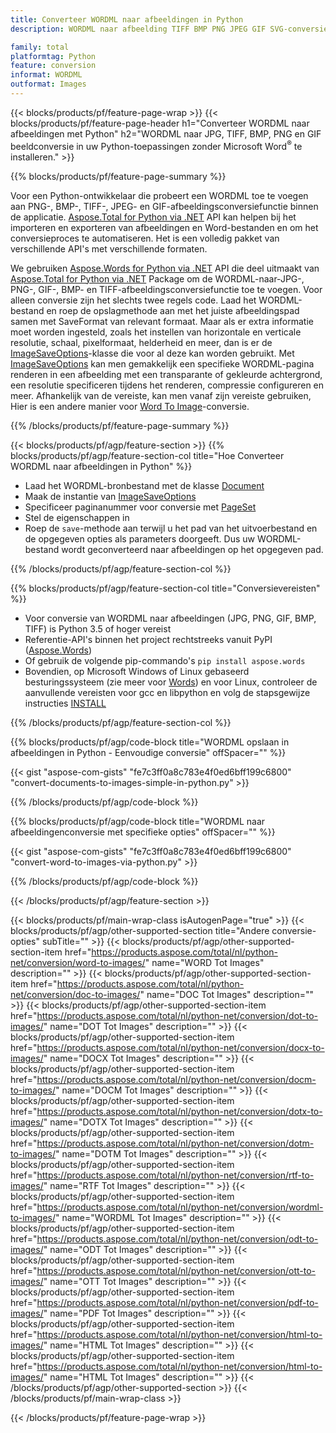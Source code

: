 ```yaml
---
title: Converteer WORDML naar afbeeldingen in Python
description: WORDML naar afbeelding TIFF BMP PNG JPEG GIF SVG-conversie in uw Python-toepassingen zonder Microsoft Word te gebruiken 

family: total
platformtag: Python
feature: conversion
informat: WORDML
outformat: Images
---
```

{{< blocks/products/pf/feature-page-wrap >}}
{{< blocks/products/pf/feature-page-header h1="Converteer WORDML naar afbeeldingen met Python" h2="WORDML naar JPG, TIFF, BMP, PNG en GIF beeldconversie in uw Python-toepassingen zonder Microsoft Word<sup>&reg;</sup> te installeren." >}}

{{% blocks/products/pf/feature-page-summary %}}

Voor een Python-ontwikkelaar die probeert een WORDML toe te voegen aan PNG-, BMP-, TIFF-, JPEG- en GIF-afbeeldingsconversiefunctie binnen de applicatie. [Aspose.Total for Python via .NET](https://products.aspose.com/total/python-net/) API kan helpen bij het importeren en exporteren van afbeeldingen en Word-bestanden en om het conversieproces te automatiseren. Het is een volledig pakket van verschillende API's met verschillende formaten. 

We gebruiken [Aspose.Words for Python via .NET](https://products.aspose.com/words/python-net/) API die deel uitmaakt van [Aspose.Total for Python via .NET](https://products.aspose.com/total/python-net/) Package om de WORDML-naar-JPG-, PNG-, GIF-, BMP- en TIFF-afbeeldingsconversiefunctie toe te voegen. Voor alleen conversie zijn het slechts twee regels code. Laad het WORDML-bestand en roep de opslagmethode aan met het juiste afbeeldingspad samen met SaveFormat van relevant formaat. Maar als er extra informatie moet worden ingesteld, zoals het instellen van horizontale en verticale resolutie, schaal, pixelformaat, helderheid en meer, dan is er de [ImageSaveOptions](https://reference.aspose.com/words/python-net/aspose.words.saving/imagesaveoptions/)-klasse die voor al deze kan worden gebruikt. Met [ImageSaveOptions](https://reference.aspose.com/words/python-net/aspose.words.saving/imagesaveoptions/) kan men gemakkelijk een specifieke WORDML-pagina renderen in een afbeelding met een transparante of gekleurde achtergrond, een resolutie specificeren tijdens het renderen, compressie configureren en meer. Afhankelijk van de vereiste, kan men vanaf zijn vereiste gebruiken, Hier is een andere manier voor [Word To Image](https://products.aspose.com/words/python-net/conversion/word-to-image/)-conversie.

{{% /blocks/products/pf/feature-page-summary %}}

{{< blocks/products/pf/agp/feature-section >}}
{{% blocks/products/pf/agp/feature-section-col title="Hoe Converteer WORDML naar afbeeldingen in Python" %}}
- Laad het WORDML-bronbestand met de klasse [Document](https://reference.aspose.com/words/python-net/aspose.words/document/)
- Maak de instantie van [ImageSaveOptions](https://reference.aspose.com/words/python-net/aspose.words.saving/imagesaveoptions/)
- Specificeer paginanummer voor conversie met [PageSet](https://reference.aspose.com/words/python-net/aspose.words.saving/pageset/)
- Stel de eigenschappen in
- Roep de `save`-methode aan terwijl u het pad van het uitvoerbestand en de opgegeven opties als parameters doorgeeft. Dus uw WORDML-bestand wordt geconverteerd naar afbeeldingen op het opgegeven pad.

{{% /blocks/products/pf/agp/feature-section-col %}}

{{% blocks/products/pf/agp/feature-section-col title="Conversievereisten" %}}

- Voor conversie van WORDML naar afbeeldingen (JPG, PNG, GIF, BMP, TIFF) is Python 3.5 of hoger vereist
- Referentie-API's binnen het project rechtstreeks vanuit PyPI ([Aspose.Words](https://pypi.org/project/aspose-words/))
- Of gebruik de volgende pip-commando's ```pip install aspose.words```
- Bovendien, op Microsoft Windows of Linux gebaseerd besturingssysteem (zie meer voor [Words](https://docs.aspose.com/words/python-net/system-requirements/)) en voor Linux, controleer de aanvullende vereisten voor gcc en libpython en volg de stapsgewijze instructies [INSTALL](https://docs.aspose.com/words/python-net/installation/)
 

{{% /blocks/products/pf/agp/feature-section-col %}}

{{% blocks/products/pf/agp/code-block title="WORDML opslaan in afbeeldingen in Python - Eenvoudige conversie" offSpacer="" %}}

{{< gist "aspose-com-gists" "fe7c3ff0a8c783e4f0ed6bff199c6800" "convert-documents-to-images-simple-in-python.py" >}}

{{% /blocks/products/pf/agp/code-block %}}

{{% blocks/products/pf/agp/code-block title="WORDML naar afbeeldingenconversie met specifieke opties" offSpacer="" %}}

{{< gist "aspose-com-gists" "fe7c3ff0a8c783e4f0ed6bff199c6800" "convert-word-to-images-via-python.py" >}}

{{% /blocks/products/pf/agp/code-block %}}

{{< /blocks/products/pf/agp/feature-section >}}

{{< blocks/products/pf/main-wrap-class isAutogenPage="true" >}}
{{< blocks/products/pf/agp/other-supported-section title="Andere conversie-opties" subTitle="" >}}
{{< blocks/products/pf/agp/other-supported-section-item href="https://products.aspose.com/total/nl/python-net/conversion/word-to-images/" name="WORD Tot Images" description="" >}}
{{< blocks/products/pf/agp/other-supported-section-item href="https://products.aspose.com/total/nl/python-net/conversion/doc-to-images/" name="DOC Tot Images" description="" >}}
{{< blocks/products/pf/agp/other-supported-section-item href="https://products.aspose.com/total/nl/python-net/conversion/dot-to-images/" name="DOT Tot Images" description="" >}}
{{< blocks/products/pf/agp/other-supported-section-item href="https://products.aspose.com/total/nl/python-net/conversion/docx-to-images/" name="DOCX Tot Images" description="" >}}
{{< blocks/products/pf/agp/other-supported-section-item href="https://products.aspose.com/total/nl/python-net/conversion/docm-to-images/" name="DOCM Tot Images" description="" >}}
{{< blocks/products/pf/agp/other-supported-section-item href="https://products.aspose.com/total/nl/python-net/conversion/dotx-to-images/" name="DOTX Tot Images" description="" >}}
{{< blocks/products/pf/agp/other-supported-section-item href="https://products.aspose.com/total/nl/python-net/conversion/dotm-to-images/" name="DOTM Tot Images" description="" >}}
{{< blocks/products/pf/agp/other-supported-section-item href="https://products.aspose.com/total/nl/python-net/conversion/rtf-to-images/" name="RTF Tot Images" description="" >}}
{{< blocks/products/pf/agp/other-supported-section-item href="https://products.aspose.com/total/nl/python-net/conversion/wordml-to-images/" name="WORDML Tot Images" description="" >}}
{{< blocks/products/pf/agp/other-supported-section-item href="https://products.aspose.com/total/nl/python-net/conversion/odt-to-images/" name="ODT Tot Images" description="" >}}
{{< blocks/products/pf/agp/other-supported-section-item href="https://products.aspose.com/total/nl/python-net/conversion/ott-to-images/" name="OTT Tot Images" description="" >}}
{{< blocks/products/pf/agp/other-supported-section-item href="https://products.aspose.com/total/nl/python-net/conversion/pdf-to-images/" name="PDF Tot Images" description="" >}}
{{< blocks/products/pf/agp/other-supported-section-item href="https://products.aspose.com/total/nl/python-net/conversion/html-to-images/" name="HTML Tot Images" description="" >}}
{{< blocks/products/pf/agp/other-supported-section-item href="https://products.aspose.com/total/nl/python-net/conversion/html-to-images/" name="HTML Tot Images" description="" >}}
{{< /blocks/products/pf/agp/other-supported-section >}}
{{< /blocks/products/pf/main-wrap-class >}}

{{< /blocks/products/pf/feature-page-wrap >}}